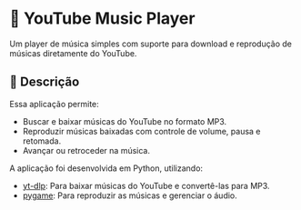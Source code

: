 # 🎵 YouTube Music Player  

Um player de música simples com suporte para download e reprodução de músicas diretamente do YouTube.  

## 📝 Descrição  

Essa aplicação permite:  
- Buscar e baixar músicas do YouTube no formato MP3.  
- Reproduzir músicas baixadas com controle de volume, pausa e retomada.  
- Avançar ou retroceder na música.  

A aplicação foi desenvolvida em Python, utilizando:  
- [yt-dlp](https://github.com/yt-dlp/yt-dlp): Para baixar músicas do YouTube e convertê-las para MP3.  
- [pygame](https://www.pygame.org/): Para reproduzir as músicas e gerenciar o áudio.  
